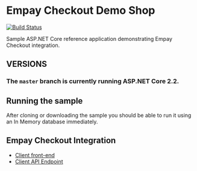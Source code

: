 # Empay Checkout Demo Shop

[![Build Status](https://dev.azure.com/empay/Empay/_apis/build/status/Checkout%20Demo%20Shop-CI?branchName=master)](https://dev.azure.com/empay/Empay/_build/latest?definitionId=9&branchName=master)

Sample ASP.NET Core reference application demonstrating Empay Checkout integration.

## VERSIONS

### The `master` branch is currently running ASP.NET Core 2.2.

## Running the sample

After cloning or downloading the sample you should be able to run it using an In Memory database immediately.

## Empay Checkout Integration

- [Client front-end](https://github.com/empay-uae/checkout-demo-shop/blob/master/src/Web/Pages/Basket/Index.cshtml)
- [Client API Endpoint](https://github.com/empay-uae/checkout-demo-shop/blob/master/src/Web/Controllers/Api/PaymentController.cs)
